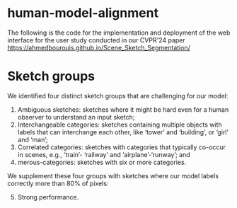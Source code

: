 # human-model-alignment
The following is the code for the implementation and deployment of the web interface for the user study conducted in our CVPR'24 paper https://ahmedbourouis.github.io/Scene_Sketch_Segmentation/

# Sketch groups
We identified four distinct sketch groups that are challenging for our model: 
1. Ambiguous sketches: sketches where it might be hard even for a human observer to understand an input sketch;
2.  Interchangeable categories: sketches containing multiple objects with labels that can interchange each other, like ‘tower’ and ‘building’, or ‘girl’ and ‘man’;
3. Correlated categories: sketches with categories that typically co-occur in scenes, e.g., ‘train’- ‘railway’ and ‘airplane’-‘runway’; and
4. merous-categories: sketches with six or more categories.

We supplement these four groups with sketches where our model labels correctly more than 80% of pixels: 

5. Strong performance.
